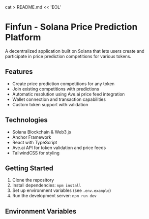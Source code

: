 cat > README.md << 'EOL'
# Finfun - Solana Price Prediction Platform

A decentralized application built on Solana that lets users create and participate in price prediction competitions for various tokens.

## Features

- Create price prediction competitions for any token
- Join existing competitions with predictions
- Automatic resolution using Ave.ai price feed integration
- Wallet connection and transaction capabilities
- Custom token support with validation

## Technologies

- Solana Blockchain & Web3.js
- Anchor Framework
- React with TypeScript
- Ave.ai API for token validation and price feeds
- TailwindCSS for styling

## Getting Started

1. Clone the repository
2. Install dependencies: `npm install`
3. Set up environment variables (see `.env.example`)
4. Run the development server: `npm run dev`

## Environment Variables
